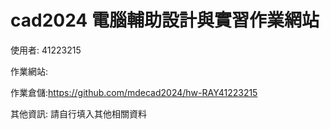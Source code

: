 # cad2024 電腦輔助設計與實習作業網站

使用者: 41223215

作業網站:

作業倉儲:https://github.com/mdecad2024/hw-RAY41223215

其他資訊: 請自行填入其他相關資料
